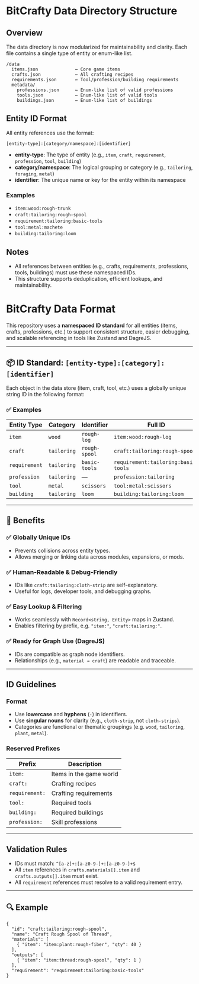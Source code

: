 # BitCrafty Data Directory Structure

## Overview
The data directory is now modularized for maintainability and clarity. Each file contains a single type of entity or enum-like list.

```
/data
  items.json              ← Core game items
  crafts.json             ← All crafting recipes
  requirements.json       ← Tool/profession/building requirements
  metadata/
    professions.json      ← Enum-like list of valid professions
    tools.json            ← Enum-like list of valid tools
    buildings.json        ← Enum-like list of buildings
```

## Entity ID Format
All entity references use the format:

```
[entity-type]:[category/namespace]:[identifier]
```

- **entity-type**: The type of entity (e.g., `item`, `craft`, `requirement`, `profession`, `tool`, `building`)
- **category/namespace**: The logical grouping or category (e.g., `tailoring`, `foraging`, `metal`)
- **identifier**: The unique name or key for the entity within its namespace

### Examples
- `item:wood:rough-trunk`
- `craft:tailoring:rough-spool`
- `requirement:tailoring:basic-tools`
- `tool:metal:machete`
- `building:tailoring:loom`

## Notes
- All references between entities (e.g., crafts, requirements, professions, tools, buildings) must use these namespaced IDs.
- This structure supports deduplication, efficient lookups, and maintainability.

# BitCrafty Data Format

This repository uses a **namespaced ID standard** for all entities (items, crafts, professions, etc.) to support consistent structure, easier debugging, and scalable referencing in tools like Zustand and DagreJS.

---

## 📦 ID Standard: `[entity-type]:[category]:[identifier]`

Each object in the data store (item, craft, tool, etc.) uses a globally unique string ID in the following format:


### ✅ Examples

| Entity Type   | Category      | Identifier         | Full ID                        |
|---------------|---------------|--------------------|--------------------------------|
| `item`        | `wood`        | `rough-log`        | `item:wood:rough-log`          |
| `craft`       | `tailoring`   | `rough-spool`      | `craft:tailoring:rough-spool`  |
| `requirement` | `tailoring`   | `basic-tools`      | `requirement:tailoring:basic-tools` |
| `profession`  | `tailoring`   | —                  | `profession:tailoring`         |
| `tool`        | `metal`       | `scissors`         | `tool:metal:scissors`          |
| `building`    | `tailoring`   | `loom`             | `building:tailoring:loom`      |

---

## 🧠 Benefits

### ✅ **Globally Unique IDs**
- Prevents collisions across entity types.
- Allows merging or linking data across modules, expansions, or mods.

### ✅ **Human-Readable & Debug-Friendly**
- IDs like `craft:tailoring:cloth-strip` are self-explanatory.
- Useful for logs, developer tools, and debugging graphs.

### ✅ **Easy Lookup & Filtering**
- Works seamlessly with `Record<string, Entity>` maps in Zustand.
- Enables filtering by prefix, e.g. `"item:"`, `"craft:tailoring:"`.

### ✅ **Ready for Graph Use (DagreJS)**
- IDs are compatible as graph node identifiers.
- Relationships (e.g., `material → craft`) are readable and traceable.

---

## ID Guidelines

### Format
- Use **lowercase** and **hyphens** (`-`) in identifiers.
- Use **singular nouns** for clarity (e.g., `cloth-strip`, not `cloth-strips`).
- Categories are functional or thematic groupings (e.g. `wood`, `tailoring`, `plant`, `metal`).

### Reserved Prefixes

| Prefix       | Description            |
|--------------|------------------------|
| `item:`      | Items in the game world |
| `craft:`     | Crafting recipes        |
| `requirement:`| Crafting requirements  |
| `tool:`      | Required tools          |
| `building:`  | Required buildings      |
| `profession:`| Skill professions       |

---

##  Validation Rules

- IDs must match: `^[a-z]+:[a-z0-9-]+:[a-z0-9-]+$`
- All `item` references in `crafts.materials[].item` and `crafts.outputs[].item` must exist.
- All `requirement` references must resolve to a valid requirement entry.

---

## 🔍 Example

```jsonc
{
  "id": "craft:tailoring:rough-spool",
  "name": "Craft Rough Spool of Thread",
  "materials": [
    { "item": "item:plant:rough-fiber", "qty": 40 }
  ],
  "outputs": [
    { "item": "item:thread:rough-spool", "qty": 1 }
  ],
  "requirement": "requirement:tailoring:basic-tools"
}
```